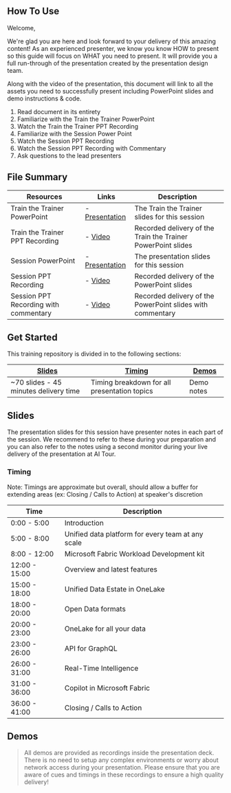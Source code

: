 ## How To Use

Welcome,

We're glad you are here and look forward to your delivery of this amazing content! As an experienced presenter, we know you know HOW to present so this guide will focus on WHAT you need to present. It will provide you a full run-through of the presentation created by the presentation design team. 

Along with the video of the presentation, this document will link to all the assets you need to successfully present including PowerPoint slides and demo instructions &
code.

1.  Read document in its entirety
2.  Familiarize with the Train the Trainer PowerPoint
3.  Watch the Train the Trainer PPT Recording
4.  Familiarize with the Session Power Point
5.  Watch the Session PPT Recording  
6.  Watch the Session PPT Recording with Commentary 
7.  Ask questions to the lead presenters

## File Summary

| Resources          | Links                            | Description |
|-------------------|----------------------------------|-------------------|
| Train the Trainer PowerPoint | - [Presentation](https://aitourassetstore.blob.core.windows.net/assets/Microsoft%20Fabric:%20What%27s%20new%20and%20what%27s%20next/AI%20Tour%20FY25%20-%20Microsoft%20Fabric%20What%27s%20new%20and%20what%27s%20next%20Train%20the%20Trainer.pptx) | The Train the Trainer slides for this session|
| Train the Trainer PPT Recording | - [Video](https://aitourassetstore.blob.core.windows.net/assets/Microsoft%20Fabric:%20What%27s%20new%20and%20what%27s%20next/AI%20Tour%20FY25%20-%20Microsoft%20Fabric%20What%27s%20new%20and%20what%27s%20next%20Train%20the%20Trainer_V1.0.mp4) | Recorded delivery of the Train the Trainer PowerPoint slides |
| Session PowerPoint        | - [Presentation](https://aitourassetstore.blob.core.windows.net/assets/Microsoft%20Fabric:%20What%27s%20new%20and%20what%27s%20next/AI%20Tour%20FY25%20-%20Microsoft%20Fabric%20What%27s%20new%20and%20what%27s%20next_V1.0.pptx) | The presentation slides for this session |
| Session PPT Recording     | - [Video](https://aitourassetstore.blob.core.windows.net/assets/Microsoft%20Fabric:%20What%27s%20new%20and%20what%27s%20next/AI%20Tour%20FY25%20-%20Microsoft%20Fabric%20What%27s%20new%20and%20what%27s%20next_V1.0.mp4) |  Recorded delivery of the PowerPoint slides |
| Session PPT Recording with commentary   | - [Video](https://aitourassetstore.blob.core.windows.net/assets/Microsoft%20Fabric:%20What%27s%20new%20and%20what%27s%20next/AI%20Tour%20FY25%20-%20Microsoft%20Fabric%20What%27s%20new%20and%20what%27s%20next%20with%20commentary_V1.0.mp4) |  Recorded delivery of the PowerPoint slides with commentary |


## Get Started

This training repository is divided in to the following sections:

| [Slides](#slides) | [Timing](#timing) | [Demos](#demos) | 
|-------------------|---------------------------|--------------------------------------
| ~70 slides - 45 minutes delivery time | Timing breakdown for all presentation topics | Demo notes

## Slides

The presentation slides for this session have presenter notes in each part of the session.  We recommend to refer to these during your preparation and you can also refer to the notes using a second monitor during your live delivery of the presentation at AI Tour.

### Timing

Note: Timings are approximate but overall, should allow a buffer for extending areas (ex: Closing / Calls to Action) at speaker's discretion

| Time        | Description 
--------------|-------------
0:00 - 5:00   | Introduction 
5:00 - 8:00  | Unified data platform for every team at any scale
8:00 - 12:00 | Microsoft Fabric Workload Development kit 
12:00 - 15:00 | Overview and latest features 
15:00 - 18:00 | Unified Data Estate in OneLake 
18:00 - 20:00 | Open Data formats
20:00 - 23:00 | OneLake for all your data 
23:00 - 26:00 | API for GraphQL 
26:00 - 31:00 | Real-Time Intelligence 
31:00 - 36:00 | Copilot in Microsoft Fabric 
36:00 - 41:00 | Closing / Calls to Action 


## Demos

> All demos are provided as recordings inside the presentation deck. There is no need to setup any complex environments or worry about network access during your presentation.  Please ensure that you are aware of cues and timings in these recordings to ensure a high quality delivery!

